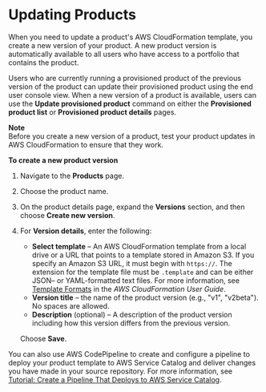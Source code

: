 # Updating Products<a name="productmgmt-update"></a>

When you need to update a product's AWS CloudFormation template, you create a new version of your product\. A new product version is automatically available to all users who have access to a portfolio that contains the product\. 

Users who are currently running a provisioned product of the previous version of the product can update their provisioned product using the end user console view\. When a new version of a product is available, users can use the **Update provisioned product** command on either the **Provisioned product list** or **Provisioned product details** pages\. 

**Note**  
Before you create a new version of a product, test your product updates in AWS CloudFormation to ensure that they work\.

**To create a new product version**

1. Navigate to the **Products** page\. 

1. Choose the product name\.

1.  On the product details page, expand the **Versions** section, and then choose **Create new version**\. 

1. For **Version details**, enter the following:
   + **Select template** – An AWS CloudFormation template from a local drive or a URL that points to a template stored in Amazon S3\. If you specify an Amazon S3 URL, it must begin with `https://`\. The extension for the template file must be `.template` and can be either JSON– or YAML\-formatted text files\. For more information, see [Template Formats](https://docs.aws.amazon.com/AWSCloudFormation/latest/UserGuide/template-formats.html) in the *AWS CloudFormation User Guide*\.
   + **Version title** – the name of the product version \(e\.g\., "v1", "v2beta"\)\. No spaces are allowed\. 
   + **Description** \(optional\) – A description of the product version including how this version differs from the previous version\.

   Choose **Save**\.

 You can also use AWS CodePipeline to create and configure a pipeline to deploy your product template to AWS Service Catalog and deliver changes you have made in your source repository\. For more information, see [Tutorial: Create a Pipeline That Deploys to AWS Service Catalog](https://docs.aws.amazon.com/codepipeline/latest/userguide/tutorials-S3-servicecatalog.html)\. 